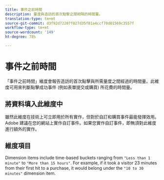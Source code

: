 ```yaml
---
title: 事件之前時間
description: 量度與造訪的首次點擊之間相隔的時間量。
translation-type: tm+mt
source-git-commit: d3f92d72207f027d35f81a4ccf70d01569c3557f
workflow-type: tm+mt
source-wordcount: '149'
ht-degree: 78%

---
```



# 事件之前時間

「事件之前時間」維度會報告造訪的首次點擊與所需量度之間經過的時間量。此維度可用來判斷點擊成功事件 (例如表單提交或購買) 所花費的時間量。

## 將資料填入此維度中

雖然此維度在技術上可立即用於所有實作，但對於自訂和購買事件最能發揮效用。Adobe 建議在您的網站上實作自訂事件。如果您實作自訂事件，即無須對此維度進行額外的實作。

## 維度項目

Dimension items include time-based buckets ranging from `"Less than 1 minute"` to `"More than 15 hours"`. For example, if it took a visitor 23 minutes from their first hit to a purchase, it would belong under the `"10 to 30 minutes"` dimension item.
